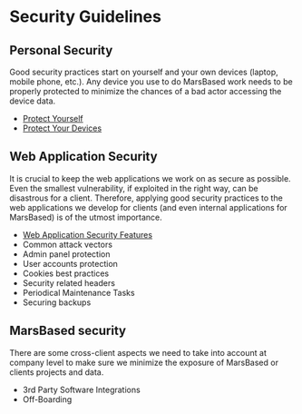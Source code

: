 # Security Guidelines

## Personal Security

Good security practices start on yourself and your own devices (laptop, mobile phone, etc.). Any device you use to do MarsBased work needs to be properly protected to minimize the chances of a bad actor accessing the device data.

- [Protect Yourself](protect_yourself.md)
- [Protect Your Devices](protect_your_devices.md)

## Web Application Security

It is crucial to keep the web applications we work on as secure as possible. Even the smallest vulnerability, if exploited in the right way, can be disastrous for a client. Therefore, applying good security practices to the web applications we develop for clients (and even internal applications for MarsBased) is of the utmost importance.

- [Web Application Security Features](web_application_security_features.md)
- Common attack vectors
- Admin panel protection
- User accounts protection
- Cookies best practices
- Security related headers
- Periodical Maintenance Tasks
- Securing backups

## MarsBased security

There are some cross-client aspects we need to take into account at company level to make sure we minimize the exposure of MarsBased or clients projects and data.

- 3rd Party Software Integrations
- Off-Boarding
